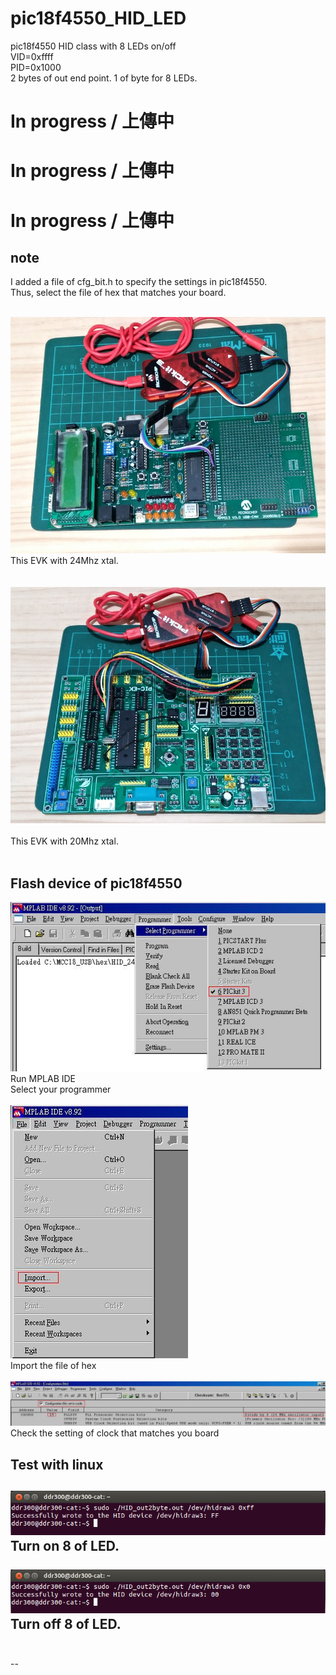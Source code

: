 # pic18f4550_HID_LED
pic18f4550 HID class with 8 LEDs on/off  
VID=0xffff  
PID=0x1000  
2 bytes of out end point. 1 of byte for 8 LEDs.  

# In progress / 上傳中
# In progress / 上傳中
# In progress / 上傳中
## note
I added a file of cfg_bit.h to specify the settings in pic18f4550.  
Thus, select the file of hex that matches your board.  

<br>![pic](pic/a.jpg)
<br>
This EVK with 24Mhz xtal.  
<br>
<br>![pic](pic/b.jpg)<br>
<br>
This EVK with 20Mhz xtal.  
<br>

## Flash device of pic18f4550
![pic](pic/pg24a.JPG)<br>
Run MPLAB IDE  
Select your programmer  
<br>
![pic](pic/pg24b.JPG)<br>
Import the file of hex  
<br>
![pic](pic/pg24c.JPG)<br>
Check the setting of clock that matches you board  

## Test with linux  
  
![pic](pic/t1.png)<br>
Turn on 8 of LED.  
<br>
![pic](pic/t2.png)<br>
Turn off 8 of LED.  
<br>
--- 


--
